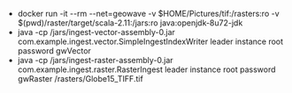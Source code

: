    * docker run -it --rm --net=geowave -v $HOME/Pictures/tif:/rasters:ro -v $(pwd)/raster/target/scala-2.11:/jars:ro java:openjdk-8u72-jdk
   * java -cp /jars/ingest-vector-assembly-0.jar com.example.ingest.vector.SimpleIngestIndexWriter leader instance root password gwVector
   * java -cp /jars/ingest-raster-assembly-0.jar com.example.ingest.raster.RasterIngest leader instance root password gwRaster /rasters/Globe15_TIFF.tif
